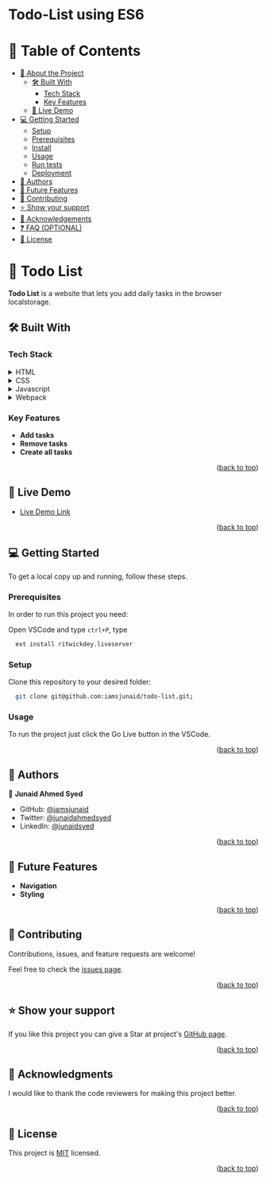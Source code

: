  
<a id="readme-top"></a>

# Todo-List using ES6

# 📗 Table of Contents

- [📖 About the Project](#about-project)
  - [🛠 Built With](#built-with)
    - [Tech Stack](#tech-stack)
    - [Key Features](#key-features)
  - [🚀 Live Demo](#live-demo)
- [💻 Getting Started](#getting-started)
  - [Setup](#setup)
  - [Prerequisites](#prerequisites)
  - [Install](#install)
  - [Usage](#usage)
  - [Run tests](#run-tests)
  - [Deployment](#triangular_flag_on_post-deployment)
- [👥 Authors](#authors)
- [🔭 Future Features](#future-features)
- [🤝 Contributing](#contributing)
- [⭐️ Show your support](#support)
- [🙏 Acknowledgements](#acknowledgements)
- [❓ FAQ (OPTIONAL)](#faq)
- [📝 License](#license)

<!-- PROJECT DESCRIPTION -->

# 📖 Todo List <a name="about-project"></a>

**Todo List** is a website that lets you add daily tasks in the browser localstorage.

## 🛠 Built With <a name="built-with"></a>

### Tech Stack <a name="tech-stack"></a>

<details>
  <summary>HTML</summary>
  <ul>
    <li><a href="https://developer.mozilla.org/en-US/docs/Web/HTML">index.html</a></li>
  </ul>
</details>

<details>
<summary>CSS</summary>
  <ul>
    <li><a href="https://developer.mozilla.org/en-US/docs/Web/CSS">style.css</a></li>
  </ul>
</details>

<details>
  <summary>Javascript</summary>
  <ul>
    <li><a href="https://developer.mozilla.org/en-US/docs/Web/JavaScript">script.js</a></li>
  </ul>
</details>

<details>
  <summary>Webpack</summary>
  <ul>
    <li><a href="https://developer.mozilla.org/en-US/docs/Web/JavaScript">webpack</a></li>
  </ul>
</details>


### Key Features <a name="key-features"></a>

- **Add tasks**
- **Remove tasks**
- **Create all tasks**

<p align="right">(<a href="#readme-top">back to top</a>)</p>

<!-- LIVE DEMO -->

## 🚀 Live Demo <a name="live-demo"></a>

- [Live Demo Link](https://iamsjunaid.github.io/todo-list/dist/)

<p align="right">(<a href="#readme-top">back to top</a>)</p>

## 💻 Getting Started <a name="getting-started"></a>

To get a local copy up and running, follow these steps.

### Prerequisites

In order to run this project you need:

Open VSCode and type <code>ctrl+P</code>, type

```sh
  ext install ritwickdey.liveserver
```

### Setup

Clone this repository to your desired folder:

```sh
  git clone git@github.com:iamsjunaid/todo-list.git;
```

### Usage

To run the project just click the Go Live button in the VSCode.

<p align="right">(<a href="#readme-top">back to top</a>)</p>

<!-- AUTHORS -->

## 👥 Authors <a name="authors"></a>

👤 **Junaid Ahmed Syed**

- GitHub: [@iamsjunaid](https://github.com/iamsjunaid)
- Twitter: [@junaidahmedsyed](https://twitter.com/junaidahmedsd)
- LinkedIn: [@junaidsyed](https://www.linkedin.com/in/junaid-syed-058b2779/)


<p align="right">(<a href="#readme-top">back to top</a>)</p>

## 🔭 Future Features <a name="future-features"></a>

- **Navigation**
- **Styling**

<p align="right">(<a href="#readme-top">back to top</a>)</p>

## 🤝 Contributing <a name="contributing"></a>

Contributions, issues, and feature requests are welcome!

Feel free to check the [issues page](https://github.com/iamsjunaid/todo-list/issues ).

<p align="right">(<a href="#readme-top">back to top</a>)</p>

## ⭐️ Show your support <a name="support"></a>

If you like this project you can give a Star at project's [GitHub page](https://github.com/iamsjunaid/todo-list).

<p align="right">(<a href="#readme-top">back to top</a>)</p>

## 🙏 Acknowledgments <a name="acknowledgements"></a>

I would like to thank the code reviewers for making this project better.

<p align="right">(<a href="#readme-top">back to top</a>)</p>

## 📝 License <a name="license"></a>

This project is [MIT](https://github.com/iamsjunaid/todo-list/blob/main/LICENSE) licensed.

<p align="right">(<a href="#readme-top">back to top</a>)</p>
